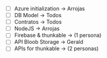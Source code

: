 - [ ] Azure initialization -> Arrojas
- [ ] DB Model -> Todos
- [ ] Contratos -> Todos
- [ ] NodeJS -> Arrojas
- [ ] Firebase & thunkable -> (1 persona)
- [ ] API Bloob Storage -> Gerald
- [ ] APIs for thunkable -> (2 personas)
